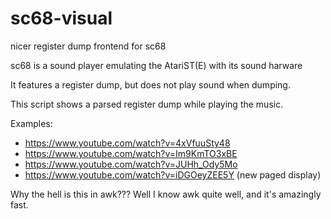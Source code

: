 # sc68-visual
nicer register dump frontend for sc68

sc68 is a sound player emulating the AtariST(E) with its sound harware

It features a register dump, but does not play sound when dumping.

This script shows a parsed register dump while playing the music.

Examples:
* https://www.youtube.com/watch?v=4xVfuuSty48
* https://www.youtube.com/watch?v=Im9KmTO3xBE
* https://www.youtube.com/watch?v=JUHh_Ody5Mo
* https://www.youtube.com/watch?v=iDGOeyZEE5Y (new paged display)

Why the hell is this in awk??? Well I know awk quite well, and it's amazingly fast.

